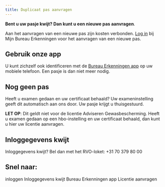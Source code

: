 ```yaml
---
title: Duplicaat pas aanvragen
---
```


**Bent u uw pasje kwijt? Dan kunt u een nieuwe pas aanvragen**.

Aan het aanvragen van een nieuwe pas zijn kosten verbonden. [Log in](/mijn-bureau-erkenningen/inloggen) bij Mijn Bureau Erkenningen voor het aanvragen van een nieuwe pas.

## Gebruik onze app

U kunt zichzelf ook identificeren met de [Bureau Erkenningen app](/mijn-bureau-erkenningen/be-app/) op uw mobiele telefoon. Een pasje is dan niet meer nodig.

## Nog geen pas

Heeft u examen gedaan en uw certificaat behaald? Uw exameninstelling geeft dit automatisch aan ons door. Uw pasje krijgt u thuisgestuurd.

**LET OP**: Dit geldt niet voor de licentie Adviseren Gewasbescherming. Heeft u examen gedaan op een hbo-instelling en uw certificaat behaald, dan kunt u hier uw licentie aanvragen.

## Inloggegevens kwijt

Inloggegevens kwijt? Bel dan met het RVO-loket: +31 70 379 80 00

## Snel naar:

<LinkButtonContainer>
<LinkButton to="/mijn-bureau-erkenningen/inloggen">inloggen</LinkButton>
<LinkButton to="/mijn bureau erkenningen/inloggegevens-kwijt">Inloggegevens kwijt</LinkButton>
<LinkButton to="/mijn-bureau-erkenningen/be-app">Bureau Erkenningen app</LinkButton>
<LinkButton to="/licenties/licentie-aanvragen">Licentie aanvragen</LinkButton>
</LinkButtonContainer>
